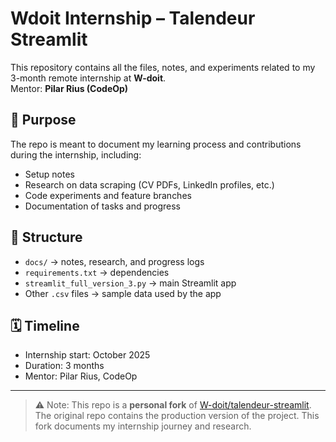 # Wdoit Internship – Talendeur Streamlit

This repository contains all the files, notes, and experiments related to my 3-month remote internship at **W-doit**.  
Mentor: **Pilar Rius (CodeOp)**

## 📌 Purpose

The repo is meant to document my learning process and contributions during the internship, including:

- Setup notes
- Research on data scraping (CV PDFs, LinkedIn profiles, etc.)
- Code experiments and feature branches
- Documentation of tasks and progress

## 📂 Structure

- `docs/` → notes, research, and progress logs
- `requirements.txt` → dependencies
- `streamlit_full_version_3.py` → main Streamlit app
- Other `.csv` files → sample data used by the app

## 🗓 Timeline

- Internship start: October 2025
- Duration: 3 months
- Mentor: Pilar Rius, CodeOp

---

> ⚠️ Note: This repo is a **personal fork** of [W-doit/talendeur-streamlit](https://github.com/W-doit/talendeur-streamlit).  
> The original repo contains the production version of the project. This fork documents my internship journey and research.